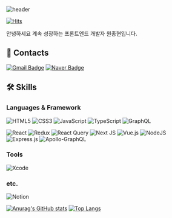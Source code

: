 ![header](https://capsule-render.vercel.app/api?type=rect&color=gradient&customColorList=0,2,2,2,2,3&height=300&section=header&text=WonJonghyun%20&fontSize=60&textBg=true&descSize=30&fontColor=d6ace6)

[![Hits](https://hits.seeyoufarm.com/api/count/incr/badge.svg?url=https%3A%2F%2Fgithub.com%2Fjongmato&count_bg=%2315E7C4&title_bg=%236F76DF&icon=&icon_color=%23E7E7E7&title=hits&edge_flat=false)](https://hits.seeyoufarm.com)

안녕하세요 계속 성장하는 프론트엔드 개발자 원종현입니다.


## 📮 Contacts 

[![Gmail Badge](https://img.shields.io/badge/Gmail-d14836?style=flat-square&logo=Gmail&logoColor=white&link=mailto:jonghyeon2046@gmail.com)](mailto:jonghyeon2046@gmail.com)
[![Naver Badge](https://img.shields.io/badge/Naver-03C75A?style=flat-square&logo=Naver&logoColor=white&link=mailto:wdh008@naver.com)](mailto:wdh008@naver.com)

## 🛠 Skills

### Languages & Framework

![HTML5](https://img.shields.io/badge/html5-%23E34F26.svg?style=for-the-badge&logo=html5&logoColor=white)
![CSS3](https://img.shields.io/badge/css3-%231572B6.svg?style=for-the-badge&logo=css3&logoColor=white)
![JavaScript](https://img.shields.io/badge/javascript-%23323330.svg?style=for-the-badge&logo=javascript&logoColor=%23F7DF1E)
![TypeScript](https://img.shields.io/badge/typescript-%23007ACC.svg?style=for-the-badge&logo=typescript&logoColor=white)
![GraphQL](https://img.shields.io/badge/graphql-E10098.svg?style=for-the-badge&logo=graphql&logoColor=white)

![React](https://img.shields.io/badge/react-%2320232a.svg?style=for-the-badge&logo=react&logoColor=%2361DAFB)
![Redux](https://img.shields.io/badge/redux-%23593d88.svg?style=for-the-badge&logo=redux&logoColor=white)
![React Query](https://img.shields.io/badge/reactquery-FF4154.svg?style=for-the-badge&logo=reactquery&logoColor=white)
![Next JS](https://img.shields.io/badge/Next-black?style=for-the-badge&logo=next.js&logoColor=white)
![Vue.js](https://img.shields.io/badge/vuejs-%2335495e.svg?style=for-the-badge&logo=vuedotjs&logoColor=%234FC08D)
![NodeJS](https://img.shields.io/badge/node.js-6DA55F?style=for-the-badge&logo=node.js&logoColor=white)
![Express.js](https://img.shields.io/badge/express.js-%23404d59.svg?style=for-the-badge&logo=express&logoColor=%2361DAFB)
![Apollo-GraphQL](https://img.shields.io/badge/-ApolloGraphQL-311C87?style=for-the-badge&logo=apollo-graphql)

### Tools

![Xcode](https://img.shields.io/badge/Xcode-007ACC?style=for-the-badge&logo=Xcode&logoColor=white)


### etc.

![Notion](https://img.shields.io/badge/Notion-%23000000.svg?style=for-the-badge&logo=notion&logoColor=white)


[![Anurag's GitHub stats](https://github-readme-stats.vercel.app/api?username=jongmato&show_icons=true&theme=dracula)](https://github.com/anuraghazra/github-readme-stats)
[![Top Langs](https://github-readme-stats.vercel.app/api/top-langs/?username=jongmato&layout=compact)](https://github.com/anuraghazra/github-readme-stats)

<!--
**jongmato/jongmato** is a ✨ _special_ ✨ repository because its `README.md` (this file) appears on your GitHub profile.

Here are some ideas to get you started:

- 🔭 I’m currently working on ...
- 🌱 I’m currently learning ...
- 👯 I’m looking to collaborate on ...
- 🤔 I’m looking for help with ...
- 💬 Ask me about ...
- 📫 How to reach me: ...
- 😄 Pronouns: ...
- ⚡ Fun fact: ...
-->
